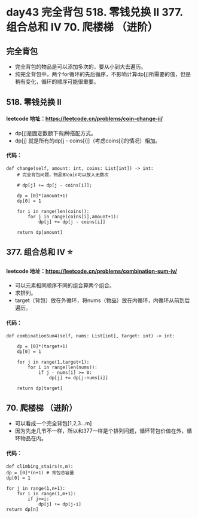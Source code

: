 # day43 完全背包  518. 零钱兑换 II  377. 组合总和 Ⅳ  70. 爬楼梯 （进阶）

## 完全背包
- 完全背包的物品是可以添加多次的，要从小到大去遍历。
- 纯完全背包中，两个for循环的先后循序，不影响计算dp[j]所需要的值，但是稍有变化，循环的顺序可能很重要。

## 518. 零钱兑换 II
#### leetcode 地址：https://leetcode.cn/problems/coin-change-ii/
- dp[j]是固定数额下有j种搭配方式。
- dp[j] 就是所有的dp[j - coins[i]]（考虑coins[i]的情况）相加。
#### 代码：
    def change(self, amount: int, coins: List[int]) -> int:
        # 完全背包问题，物品即coin可以放入无数次

        # dp[j] += dp[j - coins[i]];

        dp = [0]*(amount+1)
        dp[0] = 1

        for i in range(len(coins)):
            for j in range(coins[i],amount+1):
                dp[j] += dp[j - coins[i]]
        
        return dp[amount]

## 377. 组合总和 Ⅳ ⭐
#### leetcode 地址：https://leetcode.cn/problems/combination-sum-iv/
- 可以元素相同顺序不同的组合算两个组合。
- 求排列。
- target（背包）放在外循环，将nums（物品）放在内循环，内循环从前到后遍历。
#### 代码：
    def combinationSum4(self, nums: List[int], target: int) -> int:

        dp = [0]*(target+1)
        dp[0] = 1

        for j in range(1,target+1):
            for i in range(len(nums)):
                if j - nums[i] >= 0:
                    dp[j] += dp[j-nums[i]]
        
        return dp[target]

## 70. 爬楼梯 （进阶）
- 可以看成一个完全背包[1,2,3...m]
- 因为先走几节不一样，所以和377一样是个排列问题，循环背包价值在外，循环物品在内。
#### 代码：
    def climbing_stairs(n,m):
    dp = [0]*(n+1) # 背包总容量
    dp[0] = 1 
  
    for j in range(1,n+1):
        for i in range(1,m+1):
            if j>=i:
                dp[j] += dp[j-i]
    return dp[n]

        

